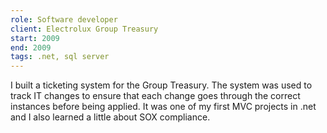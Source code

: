 ```yaml
---
role: Software developer
client: Electrolux Group Treasury
start: 2009
end: 2009
tags: .net, sql server
---
```


I built a ticketing system for the Group Treasury. The system was used to track IT changes to ensure that each change goes through the correct instances before being applied. It was one of my first MVC projects in .net and I also learned a little about SOX compliance.
